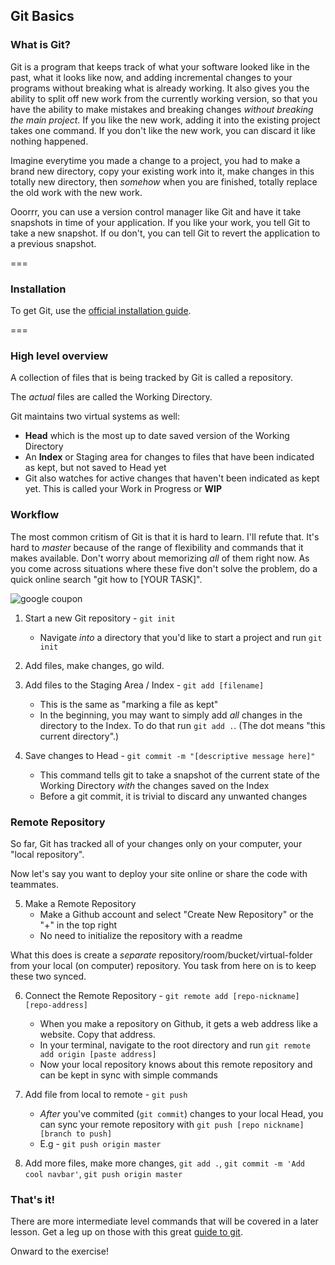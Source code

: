 ## Git Basics

### What is Git?

Git is a program that keeps track of what your software looked like in the past, what it looks like now, and adding incremental changes to your programs without breaking what is already working. It also gives you the ability to split off new work from the currently working version, so that you have the ability to make mistakes and breaking changes _without breaking the main project._ If you like the new work, adding it into the existing project takes one command. If you don't like the new work, you can discard it like nothing happened.

Imagine everytime you made a change to a project, you had to make a brand new directory, copy your existing work into it, make changes in this totally new directory, then _somehow_ when you are finished, totally replace the old work with the new work.

Ooorrr, you can use a version control manager like Git and have it take snapshots in time of your application. If you like your work, you tell Git to take a new snapshot. If ou don't, you can tell Git to revert the application to a previous snapshot.

===

### Installation

To get Git, use the [official installation guide](https://git-scm.com/book/en/v2/Getting-Started-Installing-Git).

===

### High level overview

A collection of files that is being tracked by Git is called a repository.

The _actual_ files are called the Working Directory.

Git maintains two virtual systems as well:
- **Head** which is the most up to date saved version of the Working Directory
- An **Index** or Staging area for changes to files that have been indicated as kept, but not saved to Head yet
- Git also watches for active changes that haven't been indicated as kept yet. This is called your Work in Progress or **WIP**

### Workflow

The most common critism of Git is that it is hard to learn. I'll refute that. It's hard to _master_ because of the range of flexibility and commands that it makes available. Don't worry about memorizing _all_ of them right now. As you come across situations where these five don't solve the problem, do a quick online search "git how to [YOUR TASK]".

![google coupon](http://i0.kym-cdn.com/photos/images/newsfeed/000/219/551/google-search-coupon.jpg)

1. Start a new Git repository - `git init`
    - Navigate _into_ a directory that you'd like to start a project and run `git init`

2. Add files, make changes, go wild.

3. Add files to the Staging Area / Index - `git add [filename]`
    - This is the same as "marking a file as kept"
    - In the beginning, you may want to simply add _all_ changes in the directory to the Index. To do that run `git add .`. (The dot means "this current directory".)

4. Save changes to Head - `git commit -m "[descriptive message here]"`
    - This command tells git to take a snapshot of the current state of the Working Directory _with_ the changes saved on the Index
    - Before a git commit, it is trivial to discard any unwanted changes

### Remote Repository

So far, Git has tracked all of your changes only on your computer, your "local repository".

Now let's say you want to deploy your site online or share the code with teammates.


5. Make a Remote Repository
    - Make a Github account and select "Create New Repository" or the "+" in the top right
    - No need to initialize the repository with a readme

  What this does is create a _separate_ repository/room/bucket/virtual-folder from your local (on computer) repository. You task from here on is to keep these two synced.


6. Connect the Remote Repository - `git remote add [repo-nickname] [repo-address]`
    - When you make a repository on Github, it gets a web address like a website. Copy that address.
    - In your terminal, navigate to the root directory and run `git remote add origin [paste address]`
    - Now your local repository knows about this remote repository and can be kept in sync with simple commands

7. Add file from local to remote - `git push`
    - _After_ you've commited (`git commit`) changes to your local Head, you can sync your remote repository with `git push [repo nickname] [branch to push]`
    - E.g - `git push origin master`

8. Add more files, make more changes, `git add .`, `git commit -m 'Add cool navbar'`, `git push origin master`

### That's it!

There are more intermediate level commands that will be covered in a later lesson. Get a leg up on those with this great [guide to git](http://rogerdudler.github.io/git-guide/).

<p class="closing">Onward to the exercise!</p>